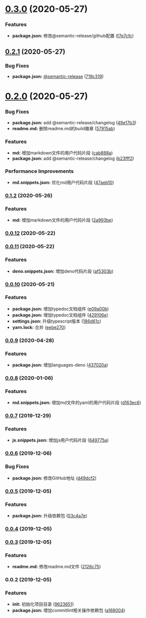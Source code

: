 # [0.3.0](https://github.com/zhanghecool/biglvan/compare/v0.2.1...v0.3.0) (2020-05-27)


### Features

* **package.json:** 修改@semantic-release/github配置 ([f7e7cfc](https://github.com/zhanghecool/biglvan/commit/f7e7cfcb457a72f7160388918fe4c05eaaa695e6))

## [0.2.1](https://github.com/zhanghecool/biglvan/compare/v0.2.0...v0.2.1) (2020-05-27)


### Bug Fixes

* **package.json:** [@semantic-release](https://github.com/semantic-release) ([719c319](https://github.com/zhanghecool/biglvan/commit/719c319724c17400e534431ef0033d76214ffaf6))

# [0.2.0](https://github.com/zhanghecool/biglvan/compare/v0.1.2...v0.2.0) (2020-05-27)


### Bug Fixes

* **package.json:** add @semantic-release/changelog ([49e17b3](https://github.com/zhanghecool/biglvan/commit/49e17b3b4f86690b6c633827ec83cac41e6c1cb3))
* **readme.md:** 删除readme.md的build徽章 ([57915ab](https://github.com/zhanghecool/biglvan/commit/57915ab07aefa9aaf0a5a3920ee72e65b6024d57))


### Features

* **md:** 增加markdown文件的用户代码片段 ([cab888a](https://github.com/zhanghecool/biglvan/commit/cab888a8b2586f9e11429e8c47dd9a07a1688a5e))
* **package.json:** add @semantic-release/changelog ([b23fff2](https://github.com/zhanghecool/biglvan/commit/b23fff21993f3a56a90549d97f8a18d01d112b5d))


### Performance Improvements

* **md.snippets.json:** 优化md用户代码片段 ([47aeb10](https://github.com/zhanghecool/biglvan/commit/47aeb10ec037531655250f4beb02643dfd38232c))


### [0.1.2](https://github.com/zhanghecool/biglvan/compare/v0.0.12...v0.1.2) (2020-05-26)


### Features

* **md:** 增加markdown文件的用户代码片段 ([2a993be](https://github.com/zhanghecool/biglvan/commit/2a993be810c40b713f7d7e534732125c05a3c569))

### [0.0.12](https://github.com/zhanghecool/biglvan/compare/v0.0.11...v0.0.12) (2020-05-22)

### [0.0.11](https://github.com/zhanghecool/biglvan/compare/v0.0.10...v0.0.11) (2020-05-22)


### Features

* **deno.snippets.json:** 增加deno代码片段 ([af5303b](https://github.com/zhanghecool/biglvan/commit/af5303b2093a2810f17b46507aa5e7d68cab3259))

### [0.0.10](https://github.com/zhanghecool/biglvan/compare/v0.0.9...v0.0.10) (2020-05-21)


### Features

* **package.json:** 增加typedoc文档组件 ([e09a00b](https://github.com/zhanghecool/biglvan/commit/e09a00bd8ab5ab8ec76b6cf404521f3241b49c4c))
* **package.json:** 增加typedoc文档组件 ([429106e](https://github.com/zhanghecool/biglvan/commit/429106e02b7167b5b2eb6c72e6cad95f566c3b81))
* **settings.json:** 升级typescript版本 ([186d61c](https://github.com/zhanghecool/biglvan/commit/186d61cac782733a52e0cc56c89d469255707502))
* **yarn.lock:** 合并 ([eebe270](https://github.com/zhanghecool/biglvan/commit/eebe27088215556b0ad5345eae195c9816d1d0fb))

### [0.0.9](https://github.com/hertzZhang/biglvan/compare/v0.0.8...v0.0.9) (2020-04-28)


### Features

* **package.json:** 增加languages-deno ([437020a](https://github.com/hertzZhang/biglvan/commit/437020a7cf74600cf28fc1a21aa794b2a56280f0))

### [0.0.8](https://github.com/hertzZhang/biglvan/compare/v0.0.7...v0.0.8) (2020-01-06)


### Features

* **md.snippets.json:** 增加md文件的yaml的用户代码片段 ([d163ec6](https://github.com/hertzZhang/biglvan/commit/d163ec654596500f41e6965da46bc062fcc88006))

### [0.0.7](https://github.com/hertzZhang/biglvan/compare/v0.0.6...v0.0.7) (2019-12-29)


### Features

* **js.snippets.json:** 增加js用户代码片段 ([649775a](https://github.com/hertzZhang/biglvan/commit/649775a5e3a7507ddf6f8598cf4e5e9e470e4681))

### [0.0.6](https://github.com/hertzZhang/biglvan/compare/v0.0.5...v0.0.6) (2019-12-06)


### Bug Fixes

* **package.json:** 修改GitHub地址 ([d49dcf2](https://github.com/hertzZhang/biglvan/commit/d49dcf28562f8621083a33dce80e6740dde242df))

### [0.0.5](https://github.com/hertzZhang/BigIvan/compare/v0.0.4...v0.0.5) (2019-12-05)


### Features

* **package.json:** 升级依赖包 ([03c4a7e](https://github.com/hertzZhang/BigIvan/commit/03c4a7ee6b895cca7ecb8e5cc85dbdb4840cc8cb))

### [0.0.4](https://github.com/hertzZhang/BigIvan/compare/v0.0.3...v0.0.4) (2019-12-05)

### [0.0.3](https://github.com/hertzZhang/BigIvan/compare/v0.0.2...v0.0.3) (2019-12-05)


### Features

* **readme.md:** 修改readme.md文件 ([2126c75](https://github.com/hertzZhang/BigIvan/commit/2126c75519b483d4b195d34eac43aac87223831a))

### 0.0.2 (2019-12-05)


### Features

* **init:** 初始化项目目录 ([9623651](https://github.com/hertzZhang/BigIvan/commit/9623651eb53ad440fb22b12e8c81db1344351565))
* **package.json:** 增加commitlint相关操作依赖包 ([a168004](https://github.com/hertzZhang/BigIvan/commit/a16800482a81caa851c9f0013712bcc252ec7122))
